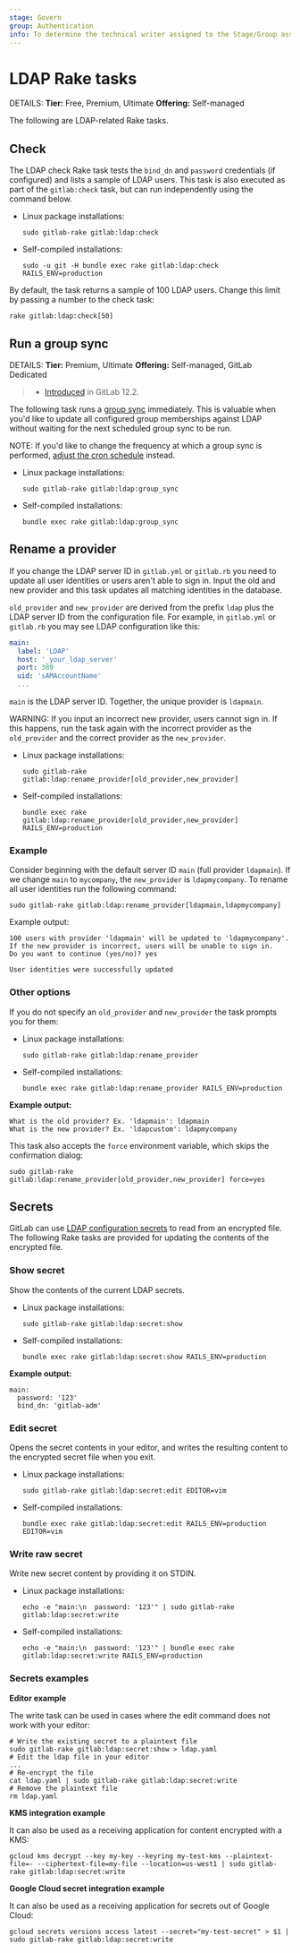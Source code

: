 ```yaml
---
stage: Govern
group: Authentication
info: To determine the technical writer assigned to the Stage/Group associated with this page, see https://handbook.gitlab.com/handbook/product/ux/technical-writing/#assignments
---
```


# LDAP Rake tasks

DETAILS:
**Tier:** Free, Premium, Ultimate
**Offering:** Self-managed

The following are LDAP-related Rake tasks.

## Check

The LDAP check Rake task tests the `bind_dn` and `password` credentials
(if configured) and lists a sample of LDAP users. This task is also
executed as part of the `gitlab:check` task, but can run independently
using the command below.

- Linux package installations:

  ```shell
  sudo gitlab-rake gitlab:ldap:check
  ```

- Self-compiled installations:

  ```shell
  sudo -u git -H bundle exec rake gitlab:ldap:check RAILS_ENV=production
  ```

By default, the task returns a sample of 100 LDAP users. Change this
limit by passing a number to the check task:

```shell
rake gitlab:ldap:check[50]
```

## Run a group sync

DETAILS:
**Tier:** Premium, Ultimate
**Offering:** Self-managed, GitLab Dedicated

> - [Introduced](https://gitlab.com/gitlab-org/gitlab/-/merge_requests/14735) in GitLab 12.2.

The following task runs a [group sync](../auth/ldap/ldap_synchronization.md#group-sync) immediately.
This is valuable when you'd like to update all configured group memberships against LDAP without
waiting for the next scheduled group sync to be run.

NOTE:
If you'd like to change the frequency at which a group sync is performed,
[adjust the cron schedule](../auth/ldap/ldap_synchronization.md#adjust-ldap-group-sync-schedule)
instead.

- Linux package installations:

  ```shell
  sudo gitlab-rake gitlab:ldap:group_sync
  ```

- Self-compiled installations:

  ```shell
  bundle exec rake gitlab:ldap:group_sync
  ```

## Rename a provider

If you change the LDAP server ID in `gitlab.yml` or `gitlab.rb` you need
to update all user identities or users aren't able to sign in. Input the
old and new provider and this task updates all matching identities in the
database.

`old_provider` and `new_provider` are derived from the prefix `ldap` plus the
LDAP server ID from the configuration file. For example, in `gitlab.yml` or
`gitlab.rb` you may see LDAP configuration like this:

```yaml
main:
  label: 'LDAP'
  host: '_your_ldap_server'
  port: 389
  uid: 'sAMAccountName'
  ...
```

`main` is the LDAP server ID. Together, the unique provider is `ldapmain`.

WARNING:
If you input an incorrect new provider, users cannot sign in. If this happens,
run the task again with the incorrect provider as the `old_provider` and the
correct provider as the `new_provider`.

- Linux package installations:

  ```shell
  sudo gitlab-rake gitlab:ldap:rename_provider[old_provider,new_provider]
  ```

- Self-compiled installations:

  ```shell
  bundle exec rake gitlab:ldap:rename_provider[old_provider,new_provider] RAILS_ENV=production
  ```

### Example

Consider beginning with the default server ID `main` (full provider `ldapmain`).
If we change `main` to `mycompany`, the `new_provider` is `ldapmycompany`.
To rename all user identities run the following command:

```shell
sudo gitlab-rake gitlab:ldap:rename_provider[ldapmain,ldapmycompany]
```

Example output:

```plaintext
100 users with provider 'ldapmain' will be updated to 'ldapmycompany'.
If the new provider is incorrect, users will be unable to sign in.
Do you want to continue (yes/no)? yes

User identities were successfully updated
```

### Other options

If you do not specify an `old_provider` and `new_provider` the task prompts you
for them:

- Linux package installations:

  ```shell
  sudo gitlab-rake gitlab:ldap:rename_provider
  ```

- Self-compiled installations:

  ```shell
  bundle exec rake gitlab:ldap:rename_provider RAILS_ENV=production
  ```

**Example output:**

```plaintext
What is the old provider? Ex. 'ldapmain': ldapmain
What is the new provider? Ex. 'ldapcustom': ldapmycompany
```

This task also accepts the `force` environment variable, which skips the
confirmation dialog:

```shell
sudo gitlab-rake gitlab:ldap:rename_provider[old_provider,new_provider] force=yes
```

## Secrets

GitLab can use [LDAP configuration secrets](../auth/ldap/index.md#use-encrypted-credentials) to read from an encrypted file.
The following Rake tasks are provided for updating the contents of the encrypted file.

### Show secret

Show the contents of the current LDAP secrets.

- Linux package installations:

  ```shell
  sudo gitlab-rake gitlab:ldap:secret:show
  ```

- Self-compiled installations:

  ```shell
  bundle exec rake gitlab:ldap:secret:show RAILS_ENV=production
  ```

**Example output:**

```plaintext
main:
  password: '123'
  bind_dn: 'gitlab-adm'
```

### Edit secret

Opens the secret contents in your editor, and writes the resulting content to the encrypted secret file when you exit.

- Linux package installations:

  ```shell
  sudo gitlab-rake gitlab:ldap:secret:edit EDITOR=vim
  ```

- Self-compiled installations:

  ```shell
  bundle exec rake gitlab:ldap:secret:edit RAILS_ENV=production EDITOR=vim
  ```

### Write raw secret

Write new secret content by providing it on STDIN.

- Linux package installations:

  ```shell
  echo -e "main:\n  password: '123'" | sudo gitlab-rake gitlab:ldap:secret:write
  ```

- Self-compiled installations:

  ```shell
  echo -e "main:\n  password: '123'" | bundle exec rake gitlab:ldap:secret:write RAILS_ENV=production
  ```

### Secrets examples

**Editor example**

The write task can be used in cases where the edit command does not work with your editor:

```shell
# Write the existing secret to a plaintext file
sudo gitlab-rake gitlab:ldap:secret:show > ldap.yaml
# Edit the ldap file in your editor
...
# Re-encrypt the file
cat ldap.yaml | sudo gitlab-rake gitlab:ldap:secret:write
# Remove the plaintext file
rm ldap.yaml
```

**KMS integration example**

It can also be used as a receiving application for content encrypted with a KMS:

```shell
gcloud kms decrypt --key my-key --keyring my-test-kms --plaintext-file=- --ciphertext-file=my-file --location=us-west1 | sudo gitlab-rake gitlab:ldap:secret:write
```

**Google Cloud secret integration example**

It can also be used as a receiving application for secrets out of Google Cloud:

```shell
gcloud secrets versions access latest --secret="my-test-secret" > $1 | sudo gitlab-rake gitlab:ldap:secret:write
```
